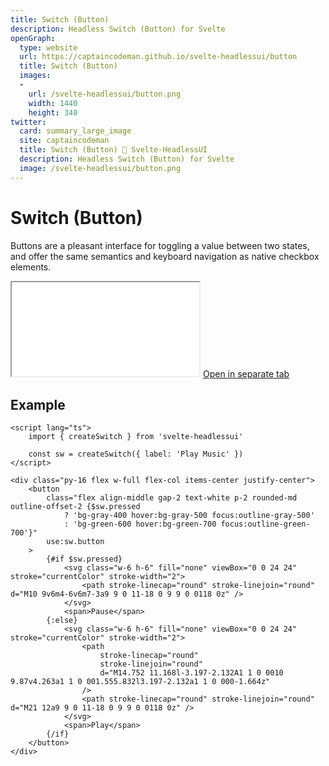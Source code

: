 ```yaml
---
title: Switch (Button)
description: Headless Switch (Button) for Svelte
openGraph:
  type: website
  url: https://captaincodeman.github.io/svelte-headlessui/button
  title: Switch (Button)
  images:
  -
    url: /svelte-headlessui/button.png
    width: 1440
    height: 340
twitter:
  card: summary_large_image
  site: captaincodeman
  title: Switch (Button) 🚀 Svelte-HeadlessUI
  description: Headless Switch (Button) for Svelte
  image: /svelte-headlessui/button.png
---
```


# Switch (Button)

Buttons are a pleasant interface for toggling a value between two states, and offer the same semantics and keyboard navigation as native checkbox elements.

<iframe class="w-full h-[170px] rounded-xl border-none" src="./example/button"></iframe>
<a href="./example/button" target="_blank">
	Open in separate tab
</a>

## Example

```svelte
<script lang="ts">
	import { createSwitch } from 'svelte-headlessui'

	const sw = createSwitch({ label: 'Play Music' })
</script>

<div class="py-16 flex w-full flex-col items-center justify-center">
	<button
		class="flex align-middle gap-2 text-white p-2 rounded-md outline-offset-2 {$sw.pressed
			? 'bg-gray-400 hover:bg-gray-500 focus:outline-gray-500'
			: 'bg-green-600 hover:bg-green-700 focus:outline-green-700'}"
		use:sw.button
	>
		{#if $sw.pressed}
			<svg class="w-6 h-6" fill="none" viewBox="0 0 24 24" stroke="currentColor" stroke-width="2">
				<path stroke-linecap="round" stroke-linejoin="round" d="M10 9v6m4-6v6m7-3a9 9 0 11-18 0 9 9 0 0118 0z" />
			</svg>
			<span>Pause</span>
		{:else}
			<svg class="w-6 h-6" fill="none" viewBox="0 0 24 24" stroke="currentColor" stroke-width="2">
				<path
					stroke-linecap="round"
					stroke-linejoin="round"
					d="M14.752 11.168l-3.197-2.132A1 1 0 0010 9.87v4.263a1 1 0 001.555.832l3.197-2.132a1 1 0 000-1.664z"
				/>
				<path stroke-linecap="round" stroke-linejoin="round" d="M21 12a9 9 0 11-18 0 9 9 0 0118 0z" />
			</svg>
			<span>Play</span>
		{/if}
	</button>
</div>
```
